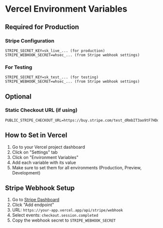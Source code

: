 # Vercel Environment Variables

## Required for Production

### Stripe Configuration
```
STRIPE_SECRET_KEY=sk_live_... (for production)
STRIPE_WEBHOOK_SECRET=whsec_... (from Stripe webhook settings)
```

### For Testing
```
STRIPE_SECRET_KEY=sk_test_... (for testing)
STRIPE_WEBHOOK_SECRET=whsec_... (from Stripe webhook settings)
```

## Optional

### Static Checkout URL (if using)
```
PUBLIC_STRIPE_CHECKOUT_URL=https://buy.stripe.com/test_dRmbIT3ao9tF7HDdpBgrS00
```

## How to Set in Vercel

1. Go to your Vercel project dashboard
2. Click on "Settings" tab
3. Click on "Environment Variables"
4. Add each variable with its value
5. Make sure to set them for all environments (Production, Preview, Development)

## Stripe Webhook Setup

1. Go to [Stripe Dashboard](https://dashboard.stripe.com/webhooks)
2. Click "Add endpoint"
3. URL: `https://your-app.vercel.app/api/stripe/webhook`
4. Select events: `checkout.session.completed`
5. Copy the webhook secret to `STRIPE_WEBHOOK_SECRET`
